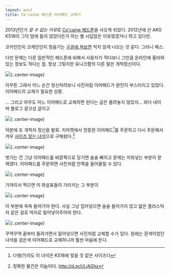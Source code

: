 ```yaml
---
layout: post
title: Co'caine 헤드폰 이어패드 교체기
---
```


2013년인가 *알 수 없는 이유*로 [Co'caine 헤드폰](http://www.co-caine.eu/en/home.html)을 사오게 되었다. 2012년에 산 AKG K518이 그닥 맘에 들지 않았다든가 하는 별 시답잖은 이유였겠거니 하고 있다만.

코카인인지 코케인인지 청음기는 [구글에 쳐보면](https://lmgtfy.com/?q=코케인%20헤드폰) 적지 않게 나오는 것 같다. 그러니 패스.

다만 문제는 다른 일반적인 헤드폰에 비해서 사용자가 적다보니 그만큼 온라인에 올라와 있는 정보도 적다는 점. 항상 그렇지만 유니크함의 다른 말은 개척정신이다.

![](http://d.pr/i/01l1a+){:.center-image}

아무튼 그래서 어느 순간 정신차려보니 사진처럼 이어패드가 완전히 부스러지고 있었다. 이어패드의 교체가 필요한 상황.

… 그리고 아무도 어느 이어패드로 교체하면 된다는 글은 올려놓지 않았지... 죄다 네이버 블로그 광고성 글이고

![](https://d.pr/i/aqosy+){:.center-image}

덕분에 또 개척자 정신을 발휘. 지마켓에서 엉뚱한 이어패드[^1]를 주문하고 다시 주문해서 겨우 [사이즈 맞는 녀석](http://item.gmarket.co.kr/detailview/item.asp?goodscode=214956034)으로 구해왔다.[^2]

[^1]: 다행(?)히도 이 녀석은 K518에 맞을 것 같은 사이즈다

[^2]: 정확한 물건은 이놈이다. http://d.pr/i/LjAGhz

![](http://d.pr/i/Tl5arm+){:.center-image}

벗기는 건 그냥 이어패드를 바깥쪽으로 당기면 술술 빠지고 문제는 끼워넣는 부분이 문제였다. 이어패드를 주문하면 사진처럼 안쪽을 들어올릴 수 있다.

![](http://d.pr/i/WLxdYO+){:.center-image}

가까이서 찍으면 이 화살표들이 가리키는 그 부분이

![](http://d.pr/i/lXZPlZ+){:.center-image}

이 부분에 쏙쏙 들어가야 한다. 사실 그냥 집어넣으면 술술 들어가지 않고 얇은 플라스틱 자 같은 걸로 억지로 밀어넣어주어야 한다.

![](http://d.pr/i/YHOvyj+){:.center-image}

꾸역꾸역 끝부터 돌려가면서 밀어넣으면 사진처럼 교체할 수가 있다. 원래는 흰색이었던 녀석을 검은색 이어패드로 교체하니까 훨씬 마음에 든다.